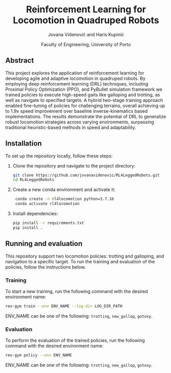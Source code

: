 <div align="center">

# Reinforcement Learning for <br> Locomotion in Quadruped Robots

Jovana Videnović and Haris Kupinić

Faculty of Engineering, University of Porto

</div>

## Abstract
This project explores the application of reinforcement learning for developing agile and adaptive locomotion in quadruped robots. By employing deep reinforcement learning (DRL) techniques, including Proximal Policy Optimization (PPO), and PyBullet simulation framework we trained policies to execute high-speed gaits like galloping and trotting, as well as navigate to specified targets. A hybrid two-stage training approach enabled fine-tuning of policies for challenging terrains, overall achieving up to 1.9x speed improvement over baseline inverse-kinematics based implementations. The results demonstrate the potential of DRL to generalize robust locomotion strategies across varying environments, surpassing traditional heuristic-based methods in speed and adaptability.

## Installation

To set up the repository locally, follow these steps:

1. Clone the repository and navigate to the project directory:
    ```bash
    git clone https://github.com/jovanavidenovic/RL4LeggedRobots.git
    cd RL4LeggedRobots
    ```
2. Create a new conda environment and activate it:
   ```bash
    conda create -n rl4locomotion python=3.7.16
    conda activate rl4locomotion
    ```
3. Install dependencies:
   ```bash
   pip install -r requirements.txt
   pip install .
   ```

## Running and evaluation

This repository support two locomotion policies: trotting and galloping, and navigation to a specific target. To run the training and evaluation of the policies, follow the instructions below.

### Training
To start a new training, run the following command with the desired environment name:
```bash
rex-gym train --env ENV_NAME --log-dir LOG_DIR_PATH
```
ENV_NAME can be one of the following: `trotting`, `new_gallop`, `gotoxy`.

### Evaluation
To perform the evaluation of the trained policies, run the following command with the desired environment name:
```bash
rex-gym policy --env ENV_NAME
```
ENV_NAME can be one of the following: `trotting`, `new_gallop`, `gotoxy`.
